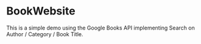 # BookWebsite
This is a simple demo using the Google Books API implementing Search on Author / Category / Book Title.
